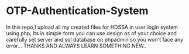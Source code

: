 # OTP-Authentication-System
In this repo,I upload all my created files for HDSSA in user login system using php, Its in simple form you can use design as of your choice and carefully set server and sql database on phpadmin so you won't face any error... 
THANKS AND ALWAYS LEARN SOMETHING NEW..
